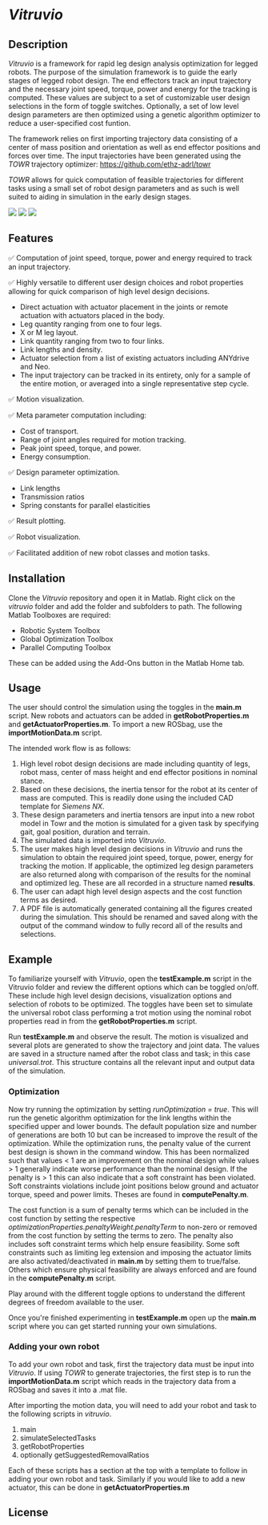 # _Vitruvio_

## Description

_Vitruvio_ is a framework for rapid leg design analysis optimization for legged robots. The purpose of the simulation framework is to guide the early stages of legged robot design. The end effectors track an input trajectory and the necessary joint speed, torque, power and energy for the tracking is computed. These values are subject to a set of customizable user design selections in the form of toggle switches. Optionally, a set of low level design parameters are then optimized using a genetic algorithm optimizer to reduce a user-specified cost funtion.

The framework relies on first importing trajectory data consisting of a center of mass position and orientation as well as end effector positions and forces over time. The input trajectories have been generated using the _TOWR_ trajectory optimizer: https://github.com/ethz-adrl/towr 

_TOWR_ allows for quick computation of feasible trajectories for different tasks using a small set of robot design parameters and as such is well suited to aiding in simulation in the early design stages. 

![](results/sampleVisualization_1.gif)
![](results/sampleVisualization_2.gif)
![](results/sampleVisualization_3.gif)

## Features

:white_check_mark: Computation of joint speed, torque, power and energy required to track an input trajectory.

:white_check_mark: Highly versatile to different user design choices and robot properties allowing for quick comparison of high level design decisions.

   * Direct actuation with actuator placement in the joints or remote actuation with actuators placed in the body.
   * Leg quantity ranging from one to four legs.
   * X or M leg layout.
   * Link quantity ranging from two to four links.
   * Link lengths and density.
   * Actuator selection from a list of existing actuators including ANYdrive and Neo.
   * The input trajectory can be tracked in its entirety, only for a sample of the entire motion, or averaged into a single representative step cycle.

:white_check_mark: Motion visualization.

:white_check_mark: Meta parameter computation including:

   * Cost of transport.
   * Range of joint angles required for motion tracking.
   * Peak joint speed, torque, and power.
   * Energy consumption.

:white_check_mark: Design parameter optimization.

   * Link lengths 
   * Transmission ratios
   * Spring constants for parallel elasticities
   
:white_check_mark: Result plotting.

:white_check_mark: Robot visualization.

:white_check_mark: Facilitated addition of new robot classes and motion tasks.


## Installation

Clone the _Vitruvio_ repository and open it in Matlab. Right click on the _vitruvio_ folder and add the folder and subfolders to path. The following Matlab Toolboxes are required:

   * Robotic System Toolbox
   * Global Optimization Toolbox
   * Parallel Computing Toolbox
   
These can be added using the Add-Ons button in the Matlab Home tab.

## Usage
 
The user should control the simulation using the toggles in the __main.m__ script. New robots and actuators can be added in __getRobotProperties.m__ and __getActuatorProperties.m__. To import a new ROSbag, use the __importMotionData.m__ script.

The intended work flow is as follows:
   
   1. High level robot design decisions are made including quantity of legs, robot mass, center of mass height and end effector positions in nominal stance.
   2. Based on these decisions, the inertia tensor for the robot at its center of mass are computed. This is readily done using the included CAD template for _Siemens NX_.
   3. These design parameters and inertia tensors are input into a new robot model in Towr and the motion is simulated for a given task by specifying gait, goal position, duration and terrain.
   4. The simulated data is imported into _Vitruvio_.
   5. The user makes high level design decisions in _Vitruvio_ and runs the simulation to obtain the required joint speed, torque, power, energy for tracking the motion. If applicable, the optimized leg design parameters are also returned along with comparison of the results for the nominal and optimized leg. These are all recorded in a structure named __results__.
   6. The user can adapt high level design aspects and the cost function terms as desired.
   7. A PDF file is automatically generated containing all the figures created during the simulation. This should be renamed and saved along with the output of the command window to fully record all of the results and selections. 

## Example

To familiarize yourself with _Vitruvio_, open the __testExample.m__ script in the Vitruvio folder and review the different options which can be toggled on/off. These include high level design decisions, visualization options and selection of robots to be optimized. 
The toggles have been set to simulate the universal robot class performing a trot motion using the nominal robot properties read in from the __getRobotProperties.m__ script. 

Run __testExample.m__ and observe the result. The motion is visualized and several plots are generated to show the trajectory and joint data. The values are saved in a structure named after the robot class and task; in this case _universal.trot_. This structure contains all the relevant input and output data of the simulation.

### Optimization 

Now try running the optimization by setting _runOptimization = true_. This will run the genetic algorithm optimization for the link lengths within the specified upper and lower bounds. The default population size and number of generations are both 10 but can be increased to improve the result of the optimization. While the optimization runs, the penalty value of the current best design is shown in the command window. This has been normalized such that values < 1 are an improvement on the nominal design while values > 1 generally indicate worse performance than the nominal design. If the penalty is > 1 this can also indicate that a soft constraint has been violated. Soft constraints violations include joint positions below ground and actuator torque, speed and power limits. Theses are found in __computePenalty.m__.

The cost function is a sum of penalty terms which can be included in the cost function by setting the respective _optimizationProperties.penaltyWeight.penaltyTerm_ to non-zero or removed from the cost function by setting the terms to zero. The penalty also includes soft constraint terms which help ensure feasibility. Some soft constraints such as limiting leg extension and imposing the actuator limits are also activated/deactivated in __main.m__ by setting them to true/false. Others which ensure physical feasibility are always enforced and are found in the __computePenalty.m__ script.

Play around with the different toggle options to understand the different degrees of freedom available to the user.

Once you're finished experimenting in __testExample.m__ open up the __main.m__ script where you can get started running your own simulations.

### Adding your own robot 

To add your own robot and task, first the trajectory data must be input into _Vitruvio_. If using _TOWR_ to generate trajectories, the first step is to run the __importMotionData.m__ script which reads in the trajectory data from a ROSbag and saves it into a .mat file.

After importing the motion data, you will need to add your robot and task to the following scripts in _vitruvio_.

   1. main
   2. simulateSelectedTasks
   3. getRobotProperties
   4. optionally getSuggestedRemovalRatios 
   
Each of these scripts has a section at the top with a template to follow in adding your own robot and task. Similarly if you would like to add a new actuator, this can be done in __getActuatorProperties.m__ 

## License